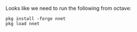 Looks like we need to run the following from octave:

```
pkg install -forge nnet
pkg load nnet
```
